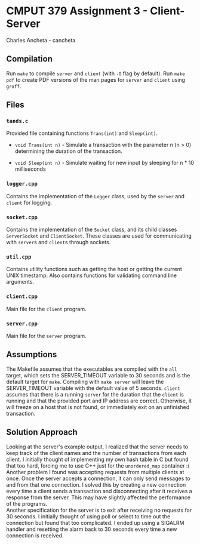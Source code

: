 # CMPUT 379 Assignment 3 - Client-Server

Charles Ancheta - cancheta

## Compilation

Run `make` to compile `server` and `client` (with `-O` flag by default).
Run `make pdf` to create PDF versions of the man pages for `server` and `client` using `groff`.

## Files

### `tands.c`

Provided file containing functions `Trans(int)` and `Sleep(int)`.

- `void Trans(int n)` - Simulate a transaction with the parameter n (n > 0) determining the duration of the transaction.

- `void Sleep(int n)` - Simulate waiting for new input by sleeping for n \* 10 milliseconds

### `logger.cpp`

Contains the implementation of the `Logger` class, used by the `server` and `client` for logging.

### `socket.cpp`

Contains the implementation of the `Socket` class, and its child classes `ServerSocket` and `ClientSocket`. These classes are used for communicating with `server`s and `client`s through sockets.

### `util.cpp`

Contains utility functions such as getting the host or getting the current UNIX timestamp. Also contains functions for validating command line arguments.

### `client.cpp`

Main file for the `client` program.

### `server.cpp`

Main file for the `server` program.

## Assumptions

The Makefile assumes that the executables are compiled with the `all` target, which sets the SERVER_TIMEOUT variable to 30 seconds and is the default target for `make`. Compiling with `make server` will leave the SERVER_TIMEOUT variable with the default value of 5 seconds.
`client` assumes that there is a running `server` for the duration that the `client` is running and that the provided port and IP address are correct. Otherwise, it will freeze on a host that is not found, or immediately exit on an unfinished transaction.

## Solution Approach

Looking at the server's example output, I realized that the server needs to keep track of the client names and the number of transactions from each client. I initially thought of implementing my own hash table in C but found that too hard, forcing me to use C++ just for the `unordered_map` container :(  
Another problem I found was accepting requests from multiple clients at once. Once the server accepts a connection, it can only send messages to and from that one connection. I solved this by creating a new connection every time a client sends a transaction and disconnecting after it receives a response from the server. This may have slightly affected the performance of the programs.  
Another specification for the server is to exit after receiving no requests for 30 seconds. I initially thought of using poll or select to time out the connection but found that too complicated. I ended up using a SIGALRM handler and resetting the alarm back to 30 seconds every time a new connection is received.
